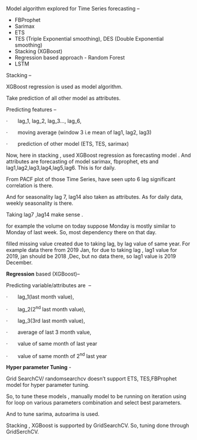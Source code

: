 
 Model algorithm explored for Time Series forecasting – 

   * FBProphet
   * Sarimax  
   * ETS 
   * TES (Triple Exponential smoothing), DES (Double Exponential smoothing)
   * Stacking (XGBoost)
   * Regression based approach - Random Forest
   * LSTM



Stacking – 

XGBoost regression is used as model algorithm.

Take prediction of all other model as attributes.

Predicting features – 

·       lag\_1, lag\_2, lag\_3…, lag\_6,

·       moving average (window 3 i.e mean of lag1, lag2, lag3)

·       prediction of other model (ETS, TES, sarimax)             



Now, here in stacking , used XGBoost regression as forecasting model . And attributes are forecasting of model sarimax, fbprophet, ets and lag1,lag2,lag3,lag4,lag5,lag6. This is for daily. 

From PACF plot of those Time Series, have seen upto 6 lag significant correlation is there. 

And for seasonality lag 7, lag14 also taken as attributes. As for daily data, weekly seasonality is there.

Taking lag7 ,lag14 make sense . 

for example the volume on today suppose Monday is mostly similar to Monday of last week. So, most dependency there on that day. 



filled missing value created due to taking lag, by lag value of same year. For example data there from 2019 Jan, for due to taking lag , lag1 value for 2019, jan should be 2018 ,Dec, but no data there, so lag1 value is 2019 December. 





**Regression** based (XGBoost)– 

Predicting variable/attributes are  – 

·       lag\_1(last month value), 

·       lag\_2(2<sup>nd</sup> last month value),

·       lag\_3(3rd last month value),

·       average of last 3 month value,

·       value of same month of last year 

·       value of same month of 2<sup>nd</sup> last year 





**Hyper parameter Tuning** - 



Grid SearchCV/ randomsearchcv doesn’t support ETS, TES,FBProphet model for hyper parameter tuning. 

So, to tune these models , manually model to be running on iteration using for loop on various parameters combination and select best parameters. 

And to tune sarima, autoarima is used.

Stacking , XGBoost is supported by GridSearchCV. So, tuning done through GridSerchCV. 

